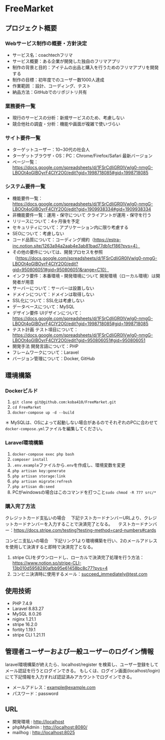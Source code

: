 # FreeMarket

## プロジェクト概要
### Webサービス制作の概要・方針決定
- サービス名：coachtechフリマ
- サービス概要：ある企業が開発した独自のフリマアプリ
- 制作の背景と目的：アイテムの出品と購入を行うためのフリマアプリを開発する
- 制作の目標：初年度でのユーザー数1000人達成
- 作業範囲	：設計、コーディング、テスト
- 納品方法：GitHubでのリポジトリ共有
  
### 業務要件一覧
- 現行のサービスの分析：新規サービスのため、考慮しない
- 競合他社の調査・分析：機能や画面が複雑で使いづらい
  
### サイト要件一覧
- ターゲットユーザー：10~30代の社会人
- ターゲットブラウザ・OS：PC：Chrome/Firefox/Safari 最新バージョン
- ページ一覧：https://docs.google.com/spreadsheets/d/1FSrCdliGR0IVwIg0-nmgG-LBOOt4oGlBOyrF4CIY2O0/edit?gid=1998718085#gid=1998718085
  
### システム要件一覧
- 機能要件一覧：https://docs.google.com/spreadsheets/d/1FSrCdliGR0IVwIg0-nmgG-LBOOt4oGlBOyrF4CIY2O0/edit?gid=1909938334#gid=1909938334
- 非機能要件一覧：運用・保守について	クライアントが運用・保守を行う
- リリースについて：4ヶ月後を予定
- セキュリティについて：アプリケーション内に限り考慮する
- SEOについて：考慮しない
- コード品質について：コーディング規約（https://estra-inc.notion.site/1263a94a2aab4e3ab81bad77db1cf186?pvs=4）
-  その他の要件については、開発プロセスを参照（https://docs.google.com/spreadsheets/d/1FSrCdliGR0IVwIg0-nmgG-LBOOt4oGlBOyrF4CIY2O0/edit?gid=950806051#gid=950806051&range=C10）
- インフラ要件：本番環境・開発環境について	開発環境（ローカル環境）は開発者が用意
- サーバーについて：サーバーは設置しない
- ドメインについて：ドメインは取得しない
- SSL化について：SSL化は考慮しない
- データベースについて：MySQL
- デザイン要件	UIデザインについて：https://docs.google.com/spreadsheets/d/1FSrCdliGR0IVwIg0-nmgG-LBOOt4oGlBOyrF4CIY2O0/edit?gid=1998718085#gid=1998718085
- テスト計画	テスト項目について：https://docs.google.com/spreadsheets/d/1FSrCdliGR0IVwIg0-nmgG-LBOOt4oGlBOyrF4CIY2O0/edit?gid=950806051#gid=950806051
- 開発手法	開発言語について：PHP
- フレームワークについて：Laravel
- バージョン管理について：Docker, GitHub

## 環境構築

### Dockerビルド
1. `git clone git@github.com:koba410/FreeMarket.git`
2. `cd FreeMarket`
3. `docker-compose up -d --build`

＊ MySQLは、OSによって起動しない場合があるのでそれぞれのPCに合わせて`docker-compose.yml`ファイルを編集してください。

### Laravel環境構築
1. `docker-compose exec php bash`
2. `composer install`
3. `.env.example`ファイルから`.env`を作成し、環境変数を変更
4. `php artisan key:generate`
5. `php artisan storage:link`
6. `php artisan migrate:refresh`
7. `php artisan db:seed`
8. PCがwindowsの場合はこのコマンドを打つこと`sudo chmod -R 777 src/*`

### 購入完了方法
クレジットカード支払いの場合
　下記テストカードナンバーURLより、クレジットカードナンバーを入力することで決済完了となる。
　テストカードナンバー：https://docs.stripe.com/testing?testing-method=card-numbers#cards

コンビニ支払いの場合
　下記リンク1より環境構築を行い、2のメールアドレスを使用して決済すると即時で決済完了となる。
 1. stripe CLIをダウンロードし、ローカルで決済完了処理を行う方法：https://www.notion.so/stripe-CLI-13b010d5958280afbb95e61458bc8c77?pvs=4
 2. コンビニ決済時に使用するメール：succeed_immediately@test.com

## 使用技術
- PHP 7.4.9
- Laravel 8.83.27
- MySQL 8.0.26
- niginx 1.21.1
- stripe 16.2.0
- fortity 1.19.1
- stripe CLI 1.21.11

## 管理者ユーザーおよび一般ユーザーのログイン情報
laravel環境構築が終えたら、localhost/register を検索し、ユーザー登録をしてメール認証を行うとログインできる。
もしくは、ログイン画面(localhost/login)にて下記情報を入力すれば認証済みアカウントでログインできる。
- メールアドレス：example@example.com
- パスワード：password

## URL
- 開発環境 : [http://localhost](http://localhost/)
- phpMyAdmin : [http://localhost:8080/](http://localhost:8080/)
- mailhog : [http://localhost:8025](http://localhost:8025/)

